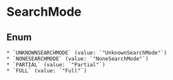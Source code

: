# SearchMode

## Enum

    * `UNKNOWNSEARCHMODE` (value: `"UnknownSearchMode"`)
    * `NONESEARCHMODE` (value: `"NoneSearchMode"`)
    * `PARTIAL` (value: `"Partial"`)
    * `FULL` (value: `"Full"`)
